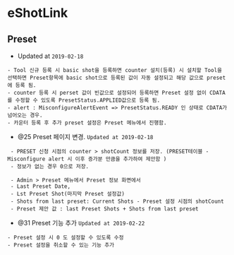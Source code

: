 # eShotLink

## Preset 
- Updated at `2019-02-18`
```
- Tool 신규 등록 시 basic shot을 등록하면 counter 설치(등록) 시 설치할 Tool을 선택하면 Preset항목에 basic shot으로 등록된 값이 자동 설정되고 해당 값으로 preset에 등록 됨.
- counter 등록 시 perset 값이 빈값으로 설정되어 등록하면 Preset 설정 없이 CDATA를 수정할 수 있도록 PresetStatus.APPLIED값으로 등록 됨.
- alert : MisconfigureAlertEvent => PresetStatus.READY 인 상태로 CDATA가 넘어오는 경우.
- 카운터 등록 후 추가 preset 설정은 Preset 메뉴에서 진행함.
```
- @25 Preset 페이지 변경. `Updated at 2019-02-18`
```
 - PRESET 신청 시점의 counter > shotCount 정보를 저장. (PRESET테이블 - Misconfigure alert 시 이후 증가분 만큼을 추가하여 제안함 )
 - 정보가 없는 경우 0으로 저장.
 
 - Admin > Preset 메뉴에서 Preset 정보 화면에서 
 - Last Preset Date, 
 - Lst Preset Shot(마지막 Preset 설정값)
 - Shots from last preset: Current Shots - Preset 설정 시점의 shotCount
 - Preset 제안 값 : last Preset Shots + Shots from last preset 
```

- @31 Preset 기능 추가  `Updated at 2019-02-22`
```Preset 기능 추가 
- Preset 설정 시 0 도 설정할 수 있도록 수정 
- Preset 설정을 취소할 수 있는 기능 추가
```